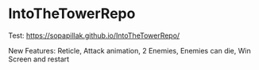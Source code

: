 # IntoTheTowerRepo
Test: https://sopapillak.github.io/IntoTheTowerRepo/

New Features:
Reticle,
Attack animation,
2 Enemies,
Enemies can die,
Win Screen and restart
